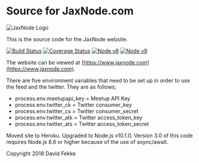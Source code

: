 # Source for JaxNode.com

![JaxNode Logo](https://www.jaxnode.com/images/jaxnodejs.png)

This is the source code for the JaxNode website.

[![Build Status](https://travis-ci.org/davidfekke/jaxnode.svg?branch=release)](https://travis-ci.org/davidfekke/jaxnode)
[![Coverage Status](https://coveralls.io/repos/github/davidfekke/jaxnode/badge.svg?branch=master)](https://coveralls.io/github/davidfekke/jaxnode?branch=master)
[![Node v8](http://img.shields.io/badge/node-v8.11.1-brightgreen.svg)](https://nodejs.org)
[![Node v9](http://img.shields.io/badge/node-v10.1.0-brightgreen.svg)](https://nodejs.org)

The website can be viewed at [https://www.jaxnode.com](https://www.jaxnode.com).

There are five environment variables that need to be set up in order to use the feed and the twitter.
They are as follows;

* process.env.meetupapi_key = Meetup API Key
* process.env.twitter_ck = Twitter consumer_key
* process.env.twitter_cs = Twitter consumer_secret
* process.env.twitter_atk = Twitter access_token_key
* process.env.twitter_ats = Twitter access_token_secret

Moved site to Heroku. Upgraded to Node.js v10.1.0. Version 3.0 of this code requires Node.js 8.6 or higher because of the use of async/await.

Copyright 2018 David Fekke
